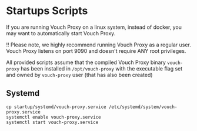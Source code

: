 # Startups Scripts

If you are running Vouch Proxy on a linux system, instead of docker, you may want to automatically start Vouch Proxy.

:bangbang: Please note, we highly recommend running Vouch Proxy as a regular user.  Vouch Proxy listens on port 9090 and doesn't require ANY root privileges. 

All provided scripts assume that the compiled Vouch Proxy binary `vouch-proxy` has been installed in `/opt/vouch-proxy` with the executable flag set and owned by `vouch-proxy` user (that has also been created)
 
## Systemd

```
cp startup/systemd/vouch-proxy.service /etc/systemd/system/vouch-proxy.service
systemctl enable vouch-proxy.service
systemctl start vouch-proxy.service
```